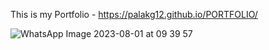 This is my Portfolio - https://palakg12.github.io/PORTFOLIO/

![WhatsApp Image 2023-08-01 at 09 39 57](https://github.com/palakg12/PORTFOLIO/assets/115335427/0e144a0c-acb8-4850-8266-f76eaa7d1ee2)
